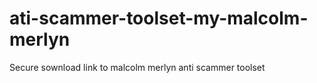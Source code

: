 # ati-scammer-toolset-my-malcolm-merlyn
Secure sownload link to malcolm merlyn anti scammer toolset

